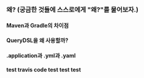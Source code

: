 ### 왜? (궁금한 것들에 스스로에게 "왜?"를 물어보자.)  
#### Maven과 Gradle의 차이점
#### QueryDSL을 왜 사용할까?
#### .application과 .yml과 .yaml
#### test travis code test test test